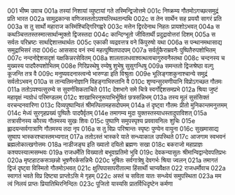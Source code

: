 001  भीष्म उवाच
001a तस्यां निशायां व्युष्टायां गते तस्मिन्द्विजोत्तमे
001c निष्क्रम्य गौतमोऽगच्छत्समुद्रं प्रति भारत
002a सामुद्रकान्स वणिजस्ततोऽपश्यत्स्थितान्पथि
002c स तेन सार्थेन सह प्रययौ सागरं प्रति
003a स तु सार्थो महाराज कस्मिंश्चिद्गिरिगह्वरे
003c मत्तेन द्विरदेनाथ निहतः प्रायशोऽभवत्
004a स कथञ्चित्ततस्तस्मात्सार्थान्मुक्तो द्विजस्तदा
004c कान्दिग्भूतो जीवितार्थी प्रदुद्रावोत्तरां दिशम्
005a स सर्वतः परिभ्रष्टः सार्थाद्देशात्तथार्थतः
005c एकाकी व्यद्रवत्तत्र वने किंपुरुषो यथा
006a स पन्थानमथासाद्य समुद्राभिसरं तदा
006c आससाद वनं रम्यं महत्पुष्पितपादपम्
007a सर्वर्तुकैराम्रवनैः पुष्पितैरुपशोभितम्
007c नन्दनोद्देशसदृशं यक्षकिन्नरसेवितम्
008a शालतालधवाश्वत्थत्वचागुरुवनैस्तथा
008c चन्दनस्य च मुख्यस्य पादपैरुपशोभितम्
008e गिरिप्रस्थेषु रम्येषु शुभेषु सुसुगन्धिषु
009a समन्ततो द्विजश्रेष्ठा वल्गु कूजन्ति तत्र वै
009c मनुष्यवदनास्त्वन्ये भारुण्डा इति विश्रुताः
009e भूलिङ्गशकुनाश्चान्ये समुद्रं सर्वतोऽभवन्
010a स तान्यतिमनोज्ञानि विहङ्गाभिरुतानि वै
010c शृण्वन्सुरमणीयानि विप्रोऽगच्छत गौतमः
011a ततोऽपश्यत्सुरम्ये स सुवर्णसिकताचिते
011c देशभागे समे चित्रे स्वर्गोद्देशसमप्रभे
012a श्रिया जुष्टं महावृक्षं न्यग्रोधं परिमण्डलम्
012c शाखाभिरनुरूपाभिर्भूषितं छत्रसन्निभम्
013a तस्य मूलं सुसंसिक्तं वरचन्दनवारिणा
013c दिव्यपुष्पान्वितं श्रीमत्पितामहसदोपमम्
014a तं दृष्ट्वा गौतमः प्रीतो मुनिकान्तमनुत्तमम्
014c मेध्यं सुरगृहप्रख्यं पुष्पितैः पादपैर्वृतम्
014e तमागम्य मुदा युक्तस्तस्याधस्तादुपाविशत्
015a तत्रासीनस्य कौरव्य गौतमस्य सुखः शिवः
015c पुष्पाणि समुपस्पृश्य प्रववावनिलः शुचिः
015e ह्लादयन्सर्वगात्राणि गौतमस्य तदा नृप
016a स तु विप्रः परिश्रान्तः स्पृष्टः पुण्येन वायुना
016c सुखमासाद्य सुष्वाप भास्करश्चास्तमभ्यगात्
017a ततोऽस्तं भास्करे याते सन्ध्याकाल उपस्थिते
017c आजगाम स्वभवनं ब्रह्मलोकात्खगोत्तमः
018a नाडीजङ्घ इति ख्यातो दयितो ब्रह्मणः सखा
018c बकराजो महाप्राज्ञः कश्यपस्यात्मसम्भवः
019a राजधर्मेति विख्यातो बभूवाप्रतिमो भुवि
019c देवकन्यासुतः श्रीमान्विद्वान्देवपतिप्रभः
020a मृष्टहाटकसञ्छन्नो भूषणैरर्कसन्निभैः
020c भूषितः सर्वगात्रेषु देवगर्भः श्रिया ज्वलन्
021a तमागतं द्विजं दृष्ट्वा विस्मितो गौतमोऽभवत्
021c क्षुत्पिपासापरीतात्मा हिंसार्थी चाप्यवैक्षत
022  राजधर्मोवाच
022a स्वागतं भवते विप्र दिष्ट्या प्राप्तोऽसि मे गृहम्
022c अस्तं च सविता यातः सन्ध्येयं समुपस्थिता
023a मम त्वं निलयं प्राप्तः प्रियातिथिरनिन्दितः
023c पूजितो यास्यसि प्रातर्विधिदृष्टेन कर्मणा
